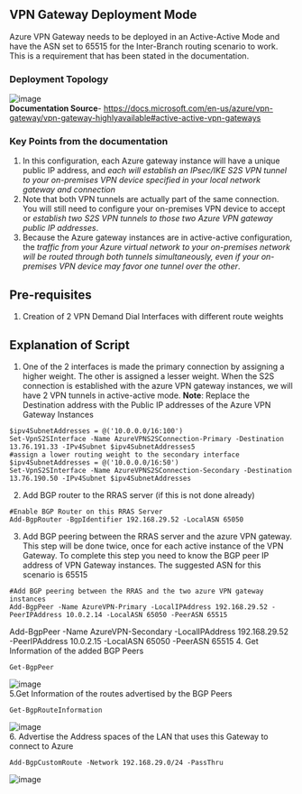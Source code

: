 ## VPN Gateway Deployment Mode
Azure VPN Gateway needs to be deployed in an Active-Active Mode and have the ASN set to 65515 for the Inter-Branch routing scenario to work. This is a requirement that has been stated in the documentation.

### Deployment Topology
![image](https://user-images.githubusercontent.com/13979783/136536088-cc11ecee-5664-475f-9179-24ad75a15dd4.png)  
**Documentation Source**- https://docs.microsoft.com/en-us/azure/vpn-gateway/vpn-gateway-highlyavailable#active-active-vpn-gateways

### Key Points from the documentation
1. In this configuration, each Azure gateway instance will have a unique public IP address, and *each will establish an IPsec/IKE S2S VPN tunnel to your on-premises VPN device specified in your local network gateway and connection*
2. Note that both VPN tunnels are actually part of the same connection. You will still need to configure your on-premises VPN device to accept or *establish two S2S VPN tunnels to those two Azure VPN gateway public IP addresses*.
3. Because the Azure gateway instances are in active-active configuration, the *traffic from your Azure virtual network to your on-premises network will be routed through both tunnels simultaneously, even if your on-premises VPN device may favor one tunnel over the other*.

## Pre-requisites
1. Creation of 2 VPN Demand Dial Interfaces with different route weights

## Explanation of Script
1. One of the 2 interfaces is made the primary connection by assigning a higher weight. The other is assigned a lesser weight. When the S2S connection is established with the azure VPN gateway instances, we will have 2 VPN tunnels in active-active mode.
**Note**: Replace the Destination address with the Public IP addresses of the Azure VPN Gateway Instances
```
$ipv4SubnetAddresses = @('10.0.0.0/16:100')
Set-VpnS2SInterface -Name AzureVPNS2SConnection-Primary -Destination 13.76.191.33 -IPv4Subnet $ipv4SubnetAddresses5
#assign a lower routing weight to the secondary interface
$ipv4SubnetAddresses = @('10.0.0.0/16:50')
Set-VpnS2SInterface -Name AzureVPNS2SConnection-Secondary -Destination 13.76.190.50 -IPv4Subnet $ipv4SubnetAddresses
```
2. Add BGP router to the RRAS server (if this is not done already)
```
#Enable BGP Router on this RRAS Server
Add-BgpRouter -BgpIdentifier 192.168.29.52 -LocalASN 65050
```
3. Add BGP peering between the RRAS server and the azure VPN gateway. This step will be done twice, once for each active instance of the VPN Gateway. To complete this step you need to know the BGP peer IP address of VPN Gateway instances. The suggested ASN for this scenario is 65515  
```
#Add BGP peering between the RRAS and the two azure VPN gateway instances
Add-BgpPeer -Name AzureVPN-Primary -LocalIPAddress 192.168.29.52 -PeerIPAddress 10.0.2.14 -LocalASN 65050 -PeerASN 65515
```
Add-BgpPeer -Name AzureVPN-Secondary -LocalIPAddress 192.168.29.52 -PeerIPAddress 10.0.2.15 -LocalASN 65050 -PeerASN 65515
4. Get Information of the added BGP Peers
```
Get-BgpPeer
```
![image](https://user-images.githubusercontent.com/13979783/134956527-c2dbe104-9cc2-4282-a74f-eceec26d53b3.png)  
5.Get Information of the routes advertised by the BGP Peers
```
Get-BgpRouteInformation
```
![image](https://user-images.githubusercontent.com/13979783/134956647-e3897af9-dd6d-493e-848a-f68998d47968.png)  
6. Advertise the Address spaces of the LAN that uses this Gateway to connect to Azure 
```
Add-BgpCustomRoute -Network 192.168.29.0/24 -PassThru
```
![image](https://user-images.githubusercontent.com/13979783/134956780-67eb8528-7aac-463a-ae80-3b37e22dec4c.png)  
